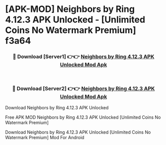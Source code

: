 # [APK-MOD] Neighbors by Ring 4.12.3 APK Unlocked - [Unlimited Coins No Watermark Premium] f3a64



<div align="center">
<h3>🔴 Download [Server1] 👉👉 <a href="https://momento.my/?title=Neighbors_by_Ring_4.12.3_APK_Unlocked">Neighbors by Ring 4.12.3 APK Unlocked Mod Apk</a></h3><br>

<h3>🔴 Download [Server2] 👉👉 <a href="https://momento.my/?title=Neighbors_by_Ring_4.12.3_APK_Unlocked">Neighbors by Ring 4.12.3 APK Unlocked Mod Apk</a></h3>
</div>



Download Neighbors by Ring 4.12.3 APK Unlocked 

Free APK MOD Neighbors by Ring 4.12.3 APK Unlocked [Unlimited Coins No Watermark Premium]

Download Neighbors by Ring 4.12.3 APK Unlocked [Unlimited Coins No Watermark Premium] Mod For Android

